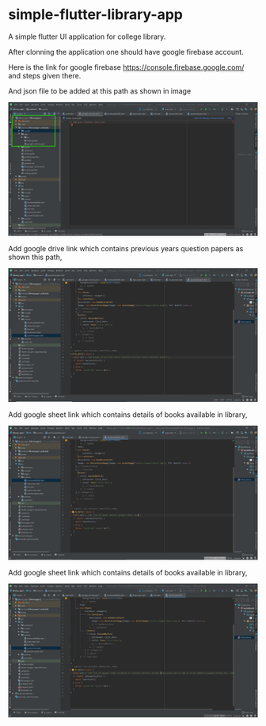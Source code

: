 # simple-flutter-library-app
A simple flutter UI application for  college library.

After clonning the application one should have google firebase account.

Here is the link for google firebase
https://console.firebase.google.com/ and steps given there.

And json file to be added at this path as shown in image

![](images/googlejson.jpg)

Add google drive link which contains previous years question papers as shown this path,

![](images/questionpaper.jpg)


Add google sheet link which contains details of books available in library,

![](images/bookavailability.jpg)

Add google sheet link which contains details of books available in library,

![](images/issuescreen.jpg)
